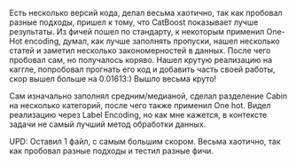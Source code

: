 Есть несколько версий кода, делал весьма хаотично, так как пробовал разные подходы, пришел к тому, что CatBoost показывает лучше результаты.
Из фичей пошел по стандарту, к некоторым применил One-Hot encoding, думал, как лучше заполнять пропуски, нашел несколько статей и заметил несколько закономерностей в данных.
После чего пробовал сам, но получалось коряво. Нашел крутую реализацию на каггле, попробовал прогнать его код и добавить часть своей работы, скор вышел больше на 0.01613:) Вышло весьма круто!

Сам изначально заполнял средним/медианой, сделал разделение Cabin на несколько категорий, после чего также применил One hot. Видел реализацию через Label Encoding,
но как мне кажется, в контексте задачи не самый лучший метод обработки данных.

UPD: 
Оставил 1 файл, с самым большим скором.
Весьма хаотично, так как пробовал разные подходы и тестил разные фичи.
